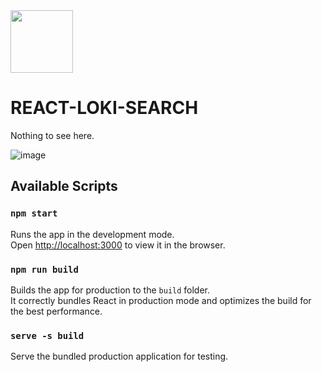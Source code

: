 <img src='https://user-images.githubusercontent.com/1423657/50455638-a8c41580-094f-11e9-8b43-dd0a9ae0f622.png' width=100>

# REACT-LOKI-SEARCH

Nothing to see here.

![image](https://user-images.githubusercontent.com/1423657/50740674-21e62700-11f2-11e9-8e23-cd768cb2357d.png)


## Available Scripts

### `npm start`

Runs the app in the development mode.<br>
Open [http://localhost:3000](http://localhost:3000) to view it in the browser.

### `npm run build`

Builds the app for production to the `build` folder.<br>
It correctly bundles React in production mode and optimizes the build for the best performance.

### `serve -s build`

Serve the bundled production application for testing.

